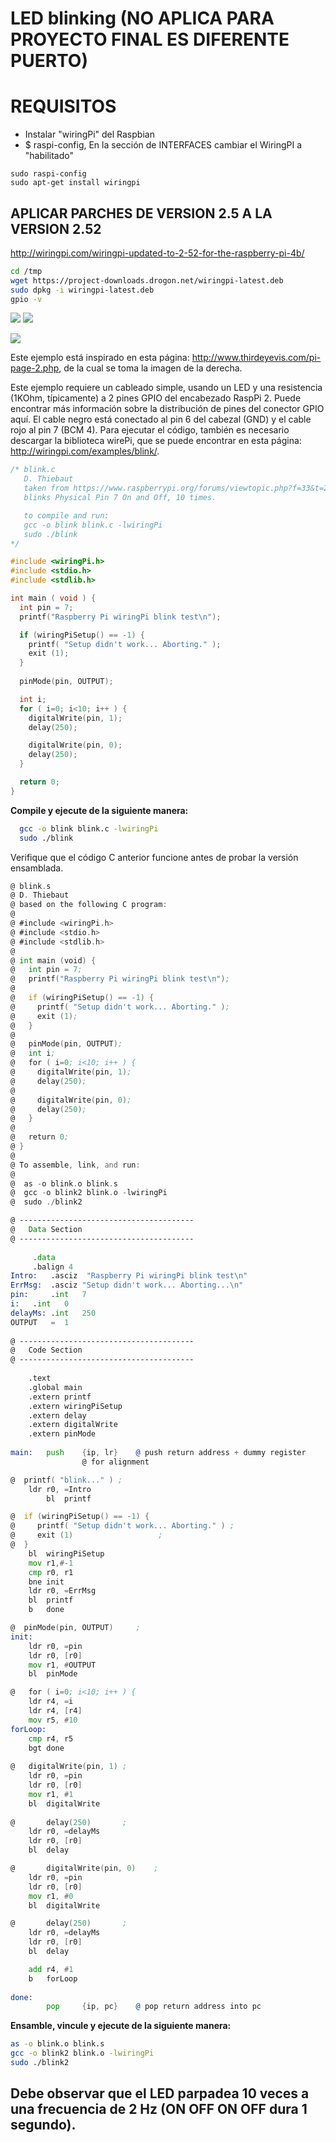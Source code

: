 # LED blinking (NO APLICA PARA PROYECTO FINAL ES DIFERENTE PUERTO)

# REQUISITOS

- Instalar "wiringPi" del Raspbian
- $ raspi-config, En la sección de INTERFACES cambiar el WiringPI  a "habilitado" 

````
sudo raspi-config
sudo apt-get install wiringpi
````

## APLICAR PARCHES DE VERSION 2.5 A LA VERSION 2.52
http://wiringpi.com/wiringpi-updated-to-2-52-for-the-raspberry-pi-4b/
````bash
cd /tmp
wget https://project-downloads.drogon.net/wiringpi-latest.deb
sudo dpkg -i wiringpi-latest.deb
gpio -v
````


![](led1.png)
![](led2.png)

![](led.png)

Este ejemplo está inspirado en esta página: http://www.thirdeyevis.com/pi-page-2.php, de la cual se toma la imagen de la derecha.

Este ejemplo requiere un cableado simple, usando un LED y una resistencia (1KOhm, típicamente) a 2 pines GPIO del encabezado RaspPi 2. Puede encontrar más información sobre la distribución de pines del conector GPIO aquí. El cable negro está conectado al pin 6 del cabezal (GND) y el cable rojo al pin 7 (BCM 4). Para ejecutar el código, también es necesario descargar la biblioteca wirePi, que se puede encontrar en esta página: http://wiringpi.com/examples/blink/.

```C
/* blink.c
   D. Thiebaut
   taken from https://www.raspberrypi.org/forums/viewtopic.php?f=33&t=23090
   blinks Physical Pin 7 On and Off, 10 times.

   to compile and run:
   gcc -o blink blink.c -lwiringPi
   sudo ./blink
*/

#include <wiringPi.h>
#include <stdio.h>
#include <stdlib.h>

int main ( void ) {
  int pin = 7;
  printf("Raspberry Pi wiringPi blink test\n");

  if (wiringPiSetup() == -1) {
    printf( "Setup didn't work... Aborting." );
    exit (1);
  }
  
  pinMode(pin, OUTPUT);

  int i;
  for ( i=0; i<10; i++ ) {
    digitalWrite(pin, 1);    
    delay(250);

    digitalWrite(pin, 0);
    delay(250);
  }

  return 0;
}
```

__Compile y ejecute de la siguiente manera:__
```bash
  gcc -o blink blink.c -lwiringPi
  sudo ./blink
```

Verifique que el código C anterior funcione antes de probar la versión ensamblada.

```asm
@ blink.s
@ D. Thiebaut
@ based on the following C program:
@	
@ #include <wiringPi.h>
@ #include <stdio.h>
@ #include <stdlib.h>
@ 
@ int main (void) {
@   int pin = 7;
@   printf("Raspberry Pi wiringPi blink test\n");
@ 
@   if (wiringPiSetup() == -1) {
@     printf( "Setup didn't work... Aborting." );
@     exit (1);
@   }
@   
@   pinMode(pin, OUTPUT);
@   int i;
@   for ( i=0; i<10; i++ ) {
@     digitalWrite(pin, 1);
@     delay(250);
@ 
@     digitalWrite(pin, 0);
@     delay(250);
@   }
@ 
@   return 0;
@ }
@	
@ To assemble, link, and run:
@
@  as -o blink.o blink.s 
@  gcc -o blink2 blink.o -lwiringPi 
@  sudo ./blink2 

@ ---------------------------------------
@	Data Section
@ ---------------------------------------
	
	 .data
	 .balign 4	
Intro: 	 .asciz  "Raspberry Pi wiringPi blink test\n"
ErrMsg:	 .asciz	"Setup didn't work... Aborting...\n"
pin:	 .int	7
i:	 .int	0
delayMs: .int	250
OUTPUT	 =	1
	
@ ---------------------------------------
@	Code Section
@ ---------------------------------------
	
	.text
	.global main
	.extern printf
	.extern wiringPiSetup
	.extern delay
	.extern digitalWrite
	.extern pinMode
	
main:   push 	{ip, lr}	@ push return address + dummy register
				@ for alignment

@  printf( "blink..." )	;
	ldr	r0, =Intro	
        bl 	printf		

@  if (wiringPiSetup() == -1) {
@     printf( "Setup didn't work... Aborting." ) ;
@     exit (1)					 ;
@  }
	bl	wiringPiSetup
	mov	r1,#-1
	cmp	r0, r1
	bne	init
	ldr	r0, =ErrMsg
	bl	printf
	b	done

@  pinMode(pin, OUTPUT)		;
init:
	ldr	r0, =pin
	ldr	r0, [r0]
	mov	r1, #OUTPUT
	bl	pinMode

@   for ( i=0; i<10; i++ ) {
	ldr	r4, =i
	ldr	r4, [r4]
	mov	r5, #10
forLoop:
	cmp	r4, r5
	bgt	done
	
@	digitalWrite(pin, 1) ;
	ldr	r0, =pin
	ldr	r0, [r0]
	mov	r1, #1
	bl 	digitalWrite
	
@       delay(250)		 ;
	ldr	r0, =delayMs
	ldr	r0, [r0]
	bl	delay

@       digitalWrite(pin, 0) 	;
	ldr	r0, =pin
	ldr	r0, [r0]
	mov	r1, #0
	bl 	digitalWrite

@       delay(250)		 ;
	ldr	r0, =delayMs
	ldr	r0, [r0]
	bl	delay

	add	r4, #1
	b	forLoop
	
done:	
        pop 	{ip, pc}	@ pop return address into pc
```

__Ensamble, vincule y ejecute de la siguiente manera:__
```bash
as -o blink.o blink.s
gcc -o blink2 blink.o -lwiringPi
sudo ./blink2
```

## Debe observar que el LED parpadea 10 veces a una frecuencia de 2 Hz (ON OFF ON OFF dura 1 segundo).
